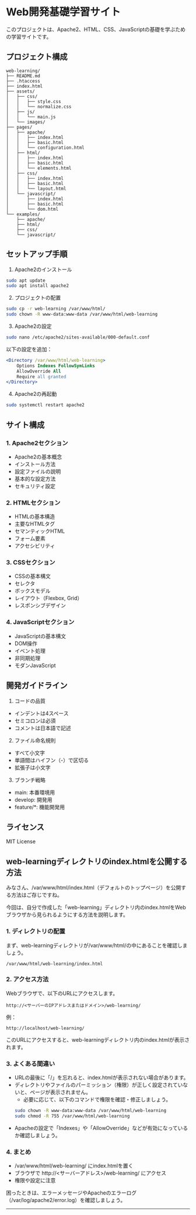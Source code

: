 # Web開発基礎学習サイト

このプロジェクトは、Apache2、HTML、CSS、JavaScriptの基礎を学ぶための学習サイトです。

## プロジェクト構成

```
web-learning/
├── README.md
├── .htaccess
├── index.html
├── assets/
│   ├── css/
│   │   ├── style.css
│   │   └── normalize.css
│   ├── js/
│   │   └── main.js
│   └── images/
├── pages/
│   ├── apache/
│   │   ├── index.html
│   │   ├── basic.html
│   │   └── configuration.html
│   ├── html/
│   │   ├── index.html
│   │   ├── basic.html
│   │   └── elements.html
│   ├── css/
│   │   ├── index.html
│   │   ├── basic.html
│   │   └── layout.html
│   └── javascript/
│       ├── index.html
│       ├── basic.html
│       └── dom.html
└── examples/
    ├── apache/
    ├── html/
    ├── css/
    └── javascript/
```

## セットアップ手順

1. Apache2のインストール
```bash
sudo apt update
sudo apt install apache2
```

2. プロジェクトの配置
```bash
sudo cp -r web-learning /var/www/html/
sudo chown -R www-data:www-data /var/www/html/web-learning
```

3. Apache2の設定
```bash
sudo nano /etc/apache2/sites-available/000-default.conf
```

以下の設定を追加：
```apache
<Directory /var/www/html/web-learning>
    Options Indexes FollowSymLinks
    AllowOverride All
    Require all granted
</Directory>
```

4. Apache2の再起動
```bash
sudo systemctl restart apache2
```

## サイト構成

### 1. Apache2セクション
- Apache2の基本概念
- インストール方法
- 設定ファイルの説明
- 基本的な設定方法
- セキュリティ設定

### 2. HTMLセクション
- HTMLの基本構造
- 主要なHTMLタグ
- セマンティックHTML
- フォーム要素
- アクセシビリティ

### 3. CSSセクション
- CSSの基本構文
- セレクタ
- ボックスモデル
- レイアウト（Flexbox, Grid）
- レスポンシブデザイン

### 4. JavaScriptセクション
- JavaScriptの基本構文
- DOM操作
- イベント処理
- 非同期処理
- モダンJavaScript

## 開発ガイドライン

1. コードの品質
- インデントは4スペース
- セミコロンは必須
- コメントは日本語で記述

2. ファイル命名規則
- すべて小文字
- 単語間はハイフン（-）で区切る
- 拡張子は小文字

3. ブランチ戦略
- main: 本番環境用
- develop: 開発用
- feature/*: 機能開発用

## ライセンス

MIT License 

## web-learningディレクトリのindex.htmlを公開する方法

みなさん、/var/www/html/index.html（デフォルトのトップページ）を公開する方法はご存じですね。

今回は、自分で作成した「web-learning」ディレクトリ内のindex.htmlをWebブラウザから見られるようにする方法を説明します。

### 1. ディレクトリの配置

まず、web-learningディレクトリが/var/www/html/の中にあることを確認しましょう。

```
/var/www/html/web-learning/index.html
```

### 2. アクセス方法

Webブラウザで、以下のURLにアクセスします。

```
http://<サーバーのIPアドレスまたはドメイン>/web-learning/
```

例：
```
http://localhost/web-learning/
```

このURLにアクセスすると、web-learningディレクトリ内のindex.htmlが表示されます。

### 3. よくある間違い

- URLの最後に「/」を忘れると、index.htmlが表示されない場合があります。
- ディレクトリやファイルのパーミッション（権限）が正しく設定されていないと、ページが表示されません。
    - 必要に応じて、以下のコマンドで権限を確認・修正しましょう。
    ```bash
    sudo chown -R www-data:www-data /var/www/html/web-learning
    sudo chmod -R 755 /var/www/html/web-learning
    ```
- Apacheの設定で「Indexes」や「AllowOverride」などが有効になっているか確認しましょう。

### 4. まとめ

- /var/www/html/web-learning/ にindex.htmlを置く
- ブラウザで http://<サーバーアドレス>/web-learning/ にアクセス
- 権限や設定に注意

困ったときは、エラーメッセージやApacheのエラーログ（/var/log/apache2/error.log）を確認しましょう。

--- 